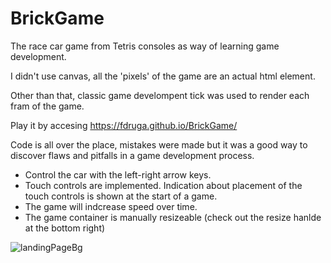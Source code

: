 # BrickGame
The race car game from Tetris consoles as way of learning game development. 

I didn't use canvas, all the 'pixels' of the game are an actual html element.

Other than that, classic game develompent tick was used to render each fram of the game.

Play it by accesing https://fdruga.github.io/BrickGame/

Code is all over the place, mistakes were made but it was a good way to discover flaws and pitfalls in a game development process.

- Control the car with the left-right arrow keys.
- Touch controls are implemented. Indication about placement of the touch controls is shown at the start of a game.
- The game will indcrease speed over time.
- The game container is manually resizeable (check out the resize hanlde at the bottom right)

![landingPageBg](https://user-images.githubusercontent.com/7109351/137454594-51a1d4b4-1a2e-4a13-80bf-cf06e13c2a53.png)
